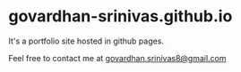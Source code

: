 # govardhan-srinivas.github.io
It's a portfolio site hosted in github pages.

Feel free to contact me at govardhan.srinivas8@gmail.com
